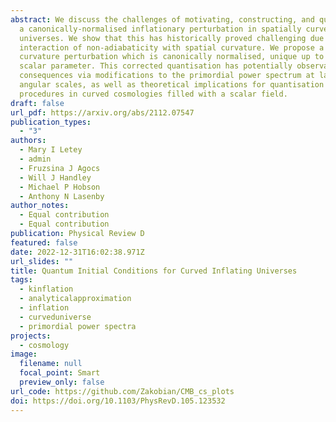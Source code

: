 ```yaml
---
abstract: We discuss the challenges of motivating, constructing, and quantising
  a canonically-normalised inflationary perturbation in spatially curved
  universes. We show that this has historically proved challenging due to the
  interaction of non-adiabaticity with spatial curvature. We propose a novel
  curvature perturbation which is canonically normalised, unique up to a single
  scalar parameter. This corrected quantisation has potentially observational
  consequences via modifications to the primordial power spectrum at large
  angular scales, as well as theoretical implications for quantisation
  procedures in curved cosmologies filled with a scalar field.
draft: false
url_pdf: https://arxiv.org/abs/2112.07547
publication_types:
  - "3"
authors:
  - Mary I Letey
  - admin
  - Fruzsina J Agocs
  - Will J Handley
  - Michael P Hobson
  - Anthony N Lasenby
author_notes:
  - Equal contribution
  - Equal contribution
publication: Physical Review D
featured: false
date: 2022-12-31T16:02:38.971Z
url_slides: ""
title: Quantum Initial Conditions for Curved Inflating Universes
tags:
  - kinflation
  - analyticalapproximation
  - inflation
  - curveduniverse
  - primordial power spectra
projects:
  - cosmology
image:
  filename: null
  focal_point: Smart
  preview_only: false
url_code: https://github.com/Zakobian/CMB_cs_plots
doi: https://doi.org/10.1103/PhysRevD.105.123532
---
```

